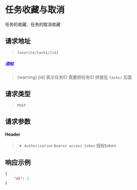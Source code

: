 # 任务收藏与取消

任务的收藏、任务的取消收藏

## 请求地址

> `favorite/tasks/[id]`

##### <font color="blue">须知</font>

> {warning} [id] 表示任务ID 需要把任务ID 拼接在 `tasks/` 后面

## 请求类型

> `POST`

## 请求参数

#### Header

> - `Authorization` `Bearer access_token` 授权token

## 响应示例

```json
{
    "ok": 1
}
```